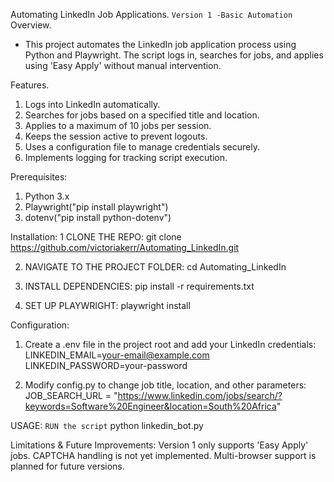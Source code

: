 Automating LinkedIn Job Applications.
``Version 1 -Basic Automation``
Overview.
- This project automates the LinkedIn job application process using Python and Playwright. The script logs in, searches for jobs, and applies using 'Easy Apply' without manual intervention.

Features.
1. Logs into LinkedIn automatically.
2. Searches for jobs based on a specified title and location.
3. Applies to a maximum of 10 jobs per session.
4. Keeps the session active to prevent logouts.
5. Uses a configuration file to manage credentials securely.
6. Implements logging for tracking script execution.

Prerequisites:
1. Python 3.x
2. Playwright("pip install playwright")
3. dotenv("pip install python-dotenv")

Installation:
1 CLONE THE REPO:
git clone https://github.com/victoriakerr/Automating_LinkedIn.git

2. NAVIGATE TO THE PROJECT FOLDER:
cd Automating_LinkedIn

3. INSTALL DEPENDENCIES:
pip install -r requirements.txt

4. SET UP PLAYWRIGHT:
playwright install

Configuration:
1. Create a .env file in the project root and add your LinkedIn credentials:
LINKEDIN_EMAIL=your-email@example.com
LINKEDIN_PASSWORD=your-password

2. Modify config.py to change job title, location, and other parameters:
JOB_SEARCH_URL = "https://www.linkedin.com/jobs/search/?keywords=Software%20Engineer&location=South%20Africa"

USAGE:
``RUN the script``
python linkedin_bot.py




Limitations & Future Improvements:
Version 1 only supports 'Easy Apply' jobs.
CAPTCHA handling is not yet implemented.
Multi-browser support is planned for future versions.